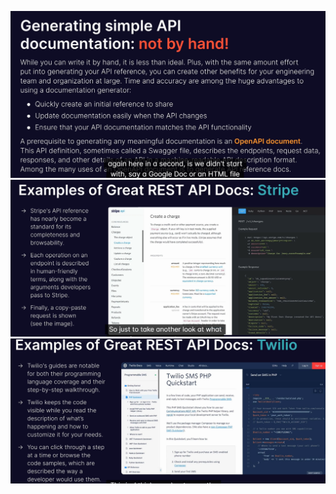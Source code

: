 ![](attachments/Pasted%20image%2020250714195143.png)![](attachments/Pasted%20image%2020250714195452.png)
![](attachments/Pasted%20image%2020250714195603.png)

